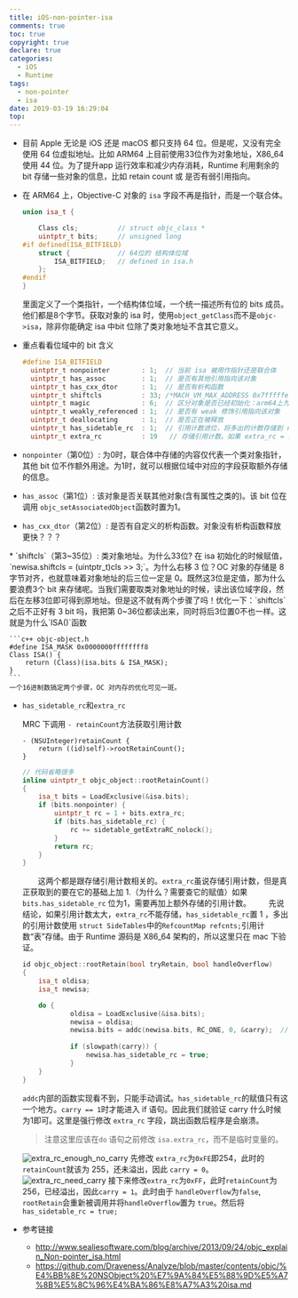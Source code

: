 ```yaml
---
title: iOS-non-pointer-isa
comments: true
toc: true
copyright: true
declare: true
categories:
  - iOS
  - Runtime
tags:
  - non-pointer
  - isa
date: 2019-03-19 16:29:04
top:
---
```


* 目前 Apple 无论是 iOS 还是 macOS 都只支持 64 位。但是呢，又没有完全使用 64 位虚拟地址。比如 ARM64 上目前使用33位作为对象地址，X86_64 使用 44 位。为了提升app 运行效率和减少内存消耗，Runtime 利用剩余的 bit 存储一些对象的信息，比如 retain count 或 是否有弱引用指向。
<!--more-->
* 在 ARM64 上，Objective-C 对象的 `isa` 字段不再是指针，而是一个联合体。

    ```c++ objc-private.h
    union isa_t {

        Class cls;          // struct objc_class * 
        uintptr_t bits;     // unsigned long 
    #if defined(ISA_BITFIELD)
        struct {            // 64位的 结构体位域
            ISA_BITFIELD;   // defined in isa.h
        };
    #endif
    }
    ```
    里面定义了一个类指针，一个结构体位域，一个统一描述所有位的 bits 成员。他们都是8个字节。获取对象的 isa 时，使用`object_getClass`而不是`objc->isa`，除非你能确定 isa 中bit 位除了类对象地址不含其它意义。

* 重点看看位域中的 bit 含义

    ```c++ isa.h_ARM64
    #define ISA_BITFIELD 
      uintptr_t nonpointer        : 1;  // 当前 isa 被用作指针还是联合体
      uintptr_t has_assoc         : 1;  // 是否有其他引用指向该对象
      uintptr_t has_cxx_dtor      : 1;  // 是否有析构函数
      uintptr_t shiftcls          : 33; /*MACH_VM_MAX_ADDRESS 0x7fffffe00000*/
      uintptr_t magic             : 6;  // 区分对象是否已经初始化：arm64上为 0x16，x86_64上为 0x3b
      uintptr_t weakly_referenced : 1;  // 是否有 weak 修饰引用指向该对象
      uintptr_t deallocating      : 1;  // 是否正在被释放
      uintptr_t has_sidetable_rc  : 1;  // 引用计数进位，将多出的计数存储到 refcount 中
      uintptr_t extra_rc          : 19   // 存储引用计数。如果 extra_rc = 3, 那么retain_count = 4。如果溢出，has_sidetable_rc 置 1。
    ```

* `nonpointer`（第0位）: 为0时，联合体中存储的内容仅代表一个类对象指针，其他 bit 位不作额外用途。为1时，就可以根据位域中对应的字段获取额外存储的信息。
* `has_assoc`（第1位）: 该对象是否关联其他对象(含有属性之类的)。该 bit 位在调用 `objc_setAssociatedObject`函数时置为1。
* `has_cxx_dtor`（第2位）: 是否有自定义的析构函数。对象没有析构函数释放更快？？？

<div id="shiftcls" style="display:none">shiftcls</div>
* `shiftcls`（第3~35位）: 类对象地址。为什么33位? 在 isa 初始化的时候赋值，`newisa.shiftcls = (uintptr_t)cls >> 3;`。为什么右移 3 位？OC 对象的存储是 8 字节对齐，也就意味着对象地址的后三位一定是 0。既然这3位是定值，那为什么要浪费3个 bit 来存储呢。当我们需要取类对象地址的时候，读出该位域字段，然后在左移3位即可得到原地址。但是这不就有两个步骤了吗！优化一下：`shiftcls`之后不正好有 3 bit 吗，我把第 0~36位都读出来，同时将后3位置0不也一样。这就是为什么`ISA()`函数

    ```c++ objc-object.h
    #define ISA_MASK 0x0000000ffffffff8
    Class ISA() {
        return (Class)(isa.bits & ISA_MASK);
    }
    ```
    一个16进制数搞定两个步骤，OC 对内存的优化可见一斑。
* `has_sidetable_rc`和`extra_rc`
    
    MRC 下调用 `- retainCount`方法获取引用计数
    
    ```objc NSObject.mm
    - (NSUInteger)retainCount {
        return ((id)self)->rootRetainCount();
    }
    ```
    ```c++ objc-object.h
    // 代码省略很多
    inline uintptr_t objc_object::rootRetainCount()
    {
        isa_t bits = LoadExclusive(&isa.bits);
        if (bits.nonpointer) {
            uintptr_t rc = 1 + bits.extra_rc;
            if (bits.has_sidetable_rc) {
                rc += sidetable_getExtraRC_nolock();
            }
            return rc;
        }
    }
    ```
    　　这两个都是跟存储引用计数相关的。`extra_rc`虽说存储引用计数，但是真正获取到的要在它的基础上加 1.（为什么？需要查它的赋值）如果 `bits.has_sidetable_rc` 位为1，需要再加上额外存储的引用计数。
    　　先说结论，如果引用计数太大，`extra_rc`不能存储，`has_sidetable_rc`置 1 ，多出的引用计数使用 `struct SideTables`中的`RefcountMap refcnts;`引用计数“表”存储。由于 Runtime 源码是 X86_64 架构的，所以这里只在 mac 下验证。
    ```c++ objc_object.h
    id objc_object::rootRetain(bool tryRetain, bool handleOverflow)
    {
        isa_t oldisa;
        isa_t newisa;
    
        do {
                oldisa = LoadExclusive(&isa.bits);
                newisa = oldisa;
                newisa.bits = addc(newisa.bits, RC_ONE, 0, &carry);  // extra_rc++
            
                if (slowpath(carry)) {
                    newisa.has_sidetable_rc = true;
                }
        }
    }
    ```
   `addc`内部的函数实现看不到，只能手动调试。`has_sidetable_rc`的赋值只有这一个地方。`carry == 1`时才能进入 if 语句。因此我们就验证 carry 什么时候为1即可。这里是强行修改 `extra_rc` 字段，跳出函数后程序是会崩溃。
   > 注意这里应该在`do` 语句之前修改  `isa.extra_rc`，而不是临时变量的。
   
    ![extra_rc_enough_no_carry](https://i.loli.net/2019/03/19/5c90a85e63ac2.jpg)
先修改 `extra_rc`为`0xFE`即254，此时的`retainCount`就该为 255，还未溢出，因此 `carry = 0`。
![extra_rc_need_carry](https://i.loli.net/2019/03/19/5c90a85e5c094.jpg)
接下来修改`extra_rc`为`0xFF`，此时`retainCount`为256，已经溢出，因此`carry = 1`。此时由于 `handleOverflow`为`false`, `rootRetain`会重新被调用并将`handleOverflow`置为 `true`。然后将`has_sidetable_rc = true;`

* 参考链接
    * http://www.sealiesoftware.com/blog/archive/2013/09/24/objc_explain_Non-pointer_isa.html
    * https://github.com/Draveness/Analyze/blob/master/contents/objc/%E4%BB%8E%20NSObject%20%E7%9A%84%E5%88%9D%E5%A7%8B%E5%8C%96%E4%BA%86%E8%A7%A3%20isa.md